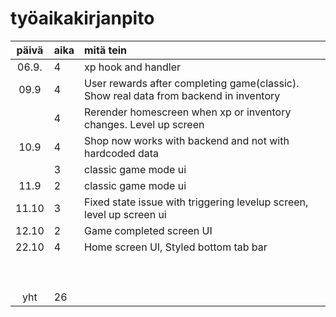 # työaikakirjanpito

| päivä | aika | mitä tein  |
| :----:|:-----| :-----|
| 06.9. | 4    | xp hook and handler  |
| 09.9  | 4    | User rewards after completing game(classic). Show real data from backend in inventory  |
|       | 4    | Rerender homescreen when xp or inventory changes. Level up screen |
| 10.9  | 4    | Shop now works with backend and not with hardcoded data|
|       | 3    | classic game mode ui |
| 11.9  | 2    | classic game mode ui |
| 11.10 | 3    | Fixed state issue with triggering levelup screen, level up screen ui|
| 12.10 | 2    | Game completed screen UI|
| 22.10 | 4    | Home screen UI, Styled bottom tab bar|
|       |      | |
|       |      | |
|       |      | |
|       |      | |
|       |      | |
|       |      | |
|       |      | |
|       |      | |
|       |      | |
| yht   | 26   | |
